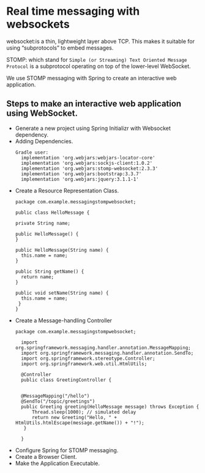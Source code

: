# Real time messaging with websockets

websocket:is a thin, lightweight layer above TCP. This makes it suitable for using “subprotocols” to embed messages.

STOMP: which stand for `Simple (or Streaming) Text Oriented Message Protocol` is a subprotocol operating on top of the lower-level WebSocket.

We use STOMP messaging with Spring to create an interactive web application.
## Steps to make an interactive web application using WebSocket. 
* Generate a new project using Spring Initializr with Websocket dependency.
* Adding Dependencies.
  ```
  Gradle user:
    implementation 'org.webjars:webjars-locator-core'
    implementation 'org.webjars:sockjs-client:1.0.2'
    implementation 'org.webjars:stomp-websocket:2.3.3'
    implementation 'org.webjars:bootstrap:3.3.7'
    implementation 'org.webjars:jquery:3.1.1-1'
  ```
* Create a Resource Representation Class.
  ```
  package com.example.messagingstompwebsocket;

  public class HelloMessage {

  private String name;

  public HelloMessage() {
  }

  public HelloMessage(String name) {
    this.name = name;
  }

  public String getName() {
    return name;
  }

  public void setName(String name) {
    this.name = name;
   }
  }
  ```
* Create a Message-handling Controller
  ```
  package com.example.messagingstompwebsocket;

    import org.springframework.messaging.handler.annotation.MessageMapping;
    import org.springframework.messaging.handler.annotation.SendTo;
    import org.springframework.stereotype.Controller;
    import org.springframework.web.util.HtmlUtils;

    @Controller
    public class GreetingController {


    @MessageMapping("/hello")
    @SendTo("/topic/greetings")
    public Greeting greeting(HelloMessage message) throws Exception {
        Thread.sleep(1000); // simulated delay
        return new Greeting("Hello, " + HtmlUtils.htmlEscape(message.getName()) + "!");
     }

    }
  ```  
* Configure Spring for STOMP messaging.
* Create a Browser Client.
* Make the Application Executable.